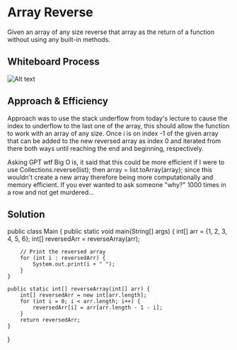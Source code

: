 # Array Reverse

Given an array of any size reverse that array as the return of a function without using any built-in methods.

## Whiteboard Process
![Alt text](https://file%252B.vscode-resource.vscode-cdn.net/Users/cooper/Desktop/Screenshot%25202023-07-10%2520at%252011.27.58%2520PM.png?version%253D1689060654459)

## Approach & Efficiency

Approach was to use the stack underflow from today's lecture to cause the index to underflow to the last one of the array, this should allow the function to work with an array of any size. Once i is on index -1 of the given array that can be added to the new reversed array as index 0 and iterated from there both ways until reaching the end and beginning, respectively.

Asking GPT wtf Big O is, it said that this could be more efficient if I were to use Collections.reverse(list); then array = list.toArray(array); since this wouldn't create a new array therefore being more computationally and memory efficient. If you ever wanted to ask someone "why?" 1000 times in a row and not get murdered...

## Solution

public class Main {
    public static void main(String[] args) {
        int[] arr = {1, 2, 3, 4, 5, 6};
        int[] reversedArr = reverseArray(arr);

        // Print the reversed array
        for (int i : reversedArr) {
            System.out.print(i + " ");
        }
    }

    public static int[] reverseArray(int[] arr) {
        int[] reversedArr = new int[arr.length];
        for (int i = 0; i < arr.length; i++) {
            reversedArr[i] = arr[arr.length - 1 - i];
        }
        return reversedArr;
    }
}
